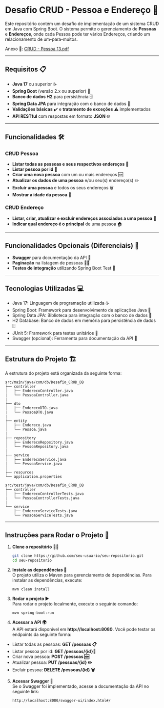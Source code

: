 # Desafio CRUD - Pessoa e Endereço 🚀

Este repositório contém um desafio de implementação de um sistema CRUD em Java com Spring Boot. O sistema permite o gerenciamento de **Pessoas** e **Endereços**, onde cada Pessoa pode ter vários Endereços, criando um relacionamento de um-para-muitos.

Anexo 📎: [CRUD - Pessoa 13.pdf](https://github.com/user-attachments/files/18112284/CRUD.-.Pessoa.13.1.pdf)

---

## Requisitos 📋

- **Java 17** ou superior ☕
- **Spring Boot** (versão 2.x ou superior) 🚀
- **Banco de dados H2** para persistência 🗄️
- **Spring Data JPA** para integração com o banco de dados 🔗
- **Validações básicas** ✔️ e **tratamento de exceções** ⚠️ implementados
- **API RESTful** com respostas em formato **JSON** 🌐

---

## Funcionalidades 🛠️

### CRUD Pessoa
- **Listar todas as pessoas e seus respectivos endereços** 📝
- **Listar pessoa por id** 📜
- **Criar uma nova pessoa** com um ou mais endereços 🆕
- **Atualizar os dados de uma pessoa** e/ou seu(s) endereço(s) ✏️
- **Excluir uma pessoa** e todos os seus endereços 🗑️
- **Mostrar a idade da pessoa** 🎂

### CRUD Endereço
- **Listar, criar, atualizar e excluir endereços associados a uma pessoa** 📍
- **Indicar qual endereço é o principal** de uma pessoa 🏠

---

## Funcionalidades Opcionais (Diferenciais) 🌟
- **Swagger** para documentação da API 📑
- **Paginação** na listagem de pessoas 📑🔢
- **Testes de integração** utilizando Spring Boot Test 🧪

---

## Tecnologias Utilizadas 💻
- Java 17: Linguagem de programação utilizada ☕
- Spring Boot: Framework para desenvolvimento de aplicações Java 🚀
- Spring Data JPA: Biblioteca para integração com o banco de dados 🔗
- H2 Database: Banco de dados em memória para persistência de dados 🗄️
- JUnit 5: Framework para testes unitários 🧪
- Swagger (opcional): Ferramenta para documentação da API 📑

---

## Estrutura do Projeto 🏗️

A estrutura do projeto está organizada da seguinte forma:
```plaintext
src/main/java/com/db/Desafio_CRUD_DB
├── controller
│   ├── EnderecoController.java
|   └── PessoaController.java
|
├── dto
│   ├── EnderecoDTO.java
|   └── PessoaDTO.java
| 
├── entity
│   ├── Endereco.java
│   └── Pessoa.java
|
├── repository
│   ├── EnderecoRepository.java
│   └── PessoaRepository.java
|
├── service
│   ├── EnderecoService.java
|   └── PessoaService.java
│  
├── resources
└── application.properties

src/test/java/com/db/Desafio_CRUD_DB
├── controller
│   ├── EnderecoControllerTests.java
|   └── PessoaControllerTests.java
|
└── service
    ├── EnderecoServiceTests.java
    └── PessoaServiceTests.java

```
---

## Instruções para Rodar o Projeto 🔧

1. **Clone o repositório** 🧑‍💻
   ```bash
   git clone https://github.com/seu-usuario/seu-repositorio.git
   cd seu-repositorio

2. **Instale as dependências 🔄** <br>
    O projeto utiliza o Maven para gerenciamento de dependências. Para instalar as dependências, execute:
   ```bash
   mvn clean install
   ```

3. **Rodar o projeto ▶️** <br>
   Para rodar o projeto localmente, execute o seguinte comando:
   ```bash
   mvn spring-boot:run
   ```
   
4. **Acessar a API 🌍**  <br>
   A API estará disponível em **http://localhost:8080**. Você pode testar os endpoints da seguinte forma:
- Listar todas as pessoas: **GET /pessoas 📋**
- Listar pessoa por id: **GET /pessoas/{id}📜**
- Criar nova pessoa: **POST /pessoas 🆕**
- Atualizar pessoa: **PUT /pessoas/{id} ✏️**
- Excluir pessoa: **DELETE /pessoas/{id} 🗑️**

5. **Acessar Swagger 📜** <br>
   Se o Swagger foi implementado, acesse a documentação da API no seguinte link:
   ```bash
   http://localhost:8080/swagger-ui/index.html#/
   ```
